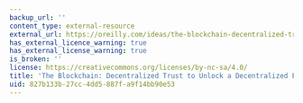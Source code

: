 ```yaml
---
backup_url: ''
content_type: external-resource
external_url: https://oreilly.com/ideas/the-blockchain-decentralized-trust-to-unlock-a-decentralized-future
has_external_licence_warning: true
has_external_license_warning: true
is_broken: ''
license: https://creativecommons.org/licenses/by-nc-sa/4.0/
title: 'The Blockchain: Decentralized Trust to Unlock a Decentralized Future'
uid: 827b133b-27cc-4dd5-887f-a9f14bb90e53
---
```

